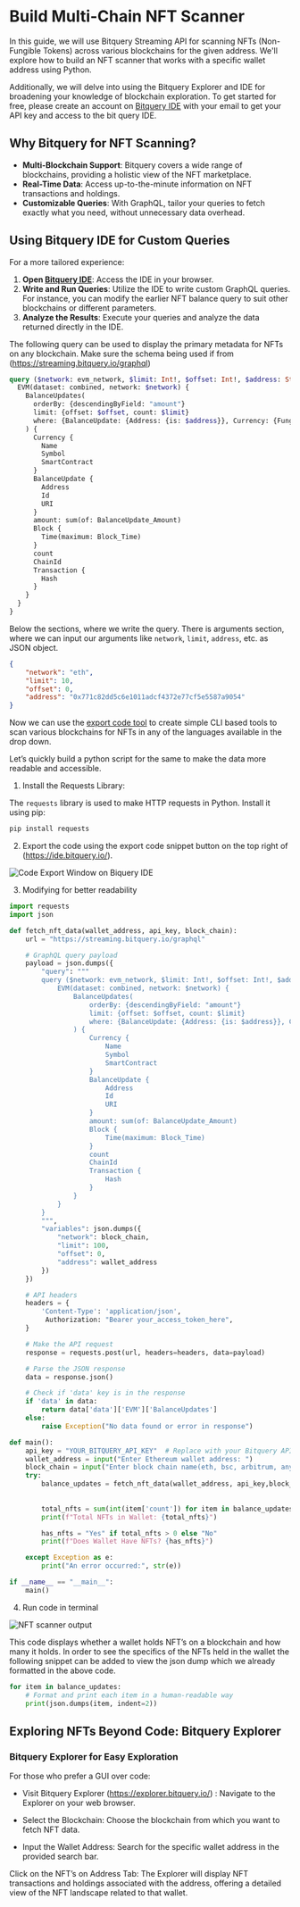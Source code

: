 # Build Multi-Chain NFT Scanner

In this guide, we will use Bitquery Streaming API for scanning NFTs (Non-Fungible Tokens) across various blockchains for the given address. We'll explore how to build an NFT scanner that works with a specific wallet address using Python.

Additionally, we will delve into using the Bitquery Explorer and IDE for broadening your knowledge of blockchain exploration. To get started for free, please create an account on [Bitquery IDE](https://ide.bitquery.io/) with your email to get your API key and access to the bit query IDE.

## Why Bitquery for NFT Scanning?

- **Multi-Blockchain Support**: Bitquery covers a wide range of blockchains, providing a holistic view of the NFT marketplace.
- **Real-Time Data**: Access up-to-the-minute information on NFT transactions and holdings.
- **Customizable Queries**: With GraphQL, tailor your queries to fetch exactly what you need, without unnecessary data overhead.

## Using Bitquery IDE for Custom Queries

For a more tailored experience:
1. **Open [Bitquery IDE](https://ide.bitquery.io/)**: Access the IDE in your browser.
2. **Write and Run Queries**: Utilize the IDE to write custom GraphQL queries. For instance, you can modify the earlier NFT balance query to suit other blockchains or different parameters.
3. **Analyze the Results**: Execute your queries and analyze the data returned directly in the IDE.

The following query can be used to display the primary metadata for NFTs on any blockchain. Make sure the schema being used if from (https://streaming.bitquery.io/graphql) 

```graphql
query ($network: evm_network, $limit: Int!, $offset: Int!, $address: String) {
  EVM(dataset: combined, network: $network) {
    BalanceUpdates(
      orderBy: {descendingByField: "amount"}
      limit: {offset: $offset, count: $limit}
      where: {BalanceUpdate: {Address: {is: $address}}, Currency: {Fungible: false}}
    ) {
      Currency {
        Name
        Symbol
        SmartContract
      }
      BalanceUpdate {
        Address
        Id
        URI
      }
      amount: sum(of: BalanceUpdate_Amount)
      Block {
        Time(maximum: Block_Time)
      }
      count
      ChainId
      Transaction {
        Hash
      }
    }
  }
}
```

Below the sections, where we write the query. There is arguments section, where we can input our arguments like `network`, `limit`, `address`, etc. as JSON object. 

```json
{
    "network": "eth",
    "limit": 10,
    "offset": 0,
    "address": "0x771c82dd5c6e1011adcf4372e77cf5e5587a9054"
}
```

Now we can use the [export code tool](/docs/ide/code/) to create simple CLI based tools to scan various blockchains for NFTs in any of the languages available in the drop down.

Let’s quickly build a python script for the same to make the data more readable and accessible.

1. Install the Requests Library:

The `requests` library is used to make HTTP requests in Python. Install it using pip:

```bash
pip install requests
```

2. Export the code using the export code snippet button on the top right of (https://ide.bitquery.io/).

![Code Export Window on Biquery IDE](/img/usecases/nft-scanner/code-export.png)

3. Modifying for better readability

```python
import requests
import json

def fetch_nft_data(wallet_address, api_key, block_chain):
    url = "https://streaming.bitquery.io/graphql"

    # GraphQL query payload
    payload = json.dumps({
        "query": """
        query ($network: evm_network, $limit: Int!, $offset: Int!, $address: String) {
            EVM(dataset: combined, network: $network) {
                BalanceUpdates(
                    orderBy: {descendingByField: "amount"}
                    limit: {offset: $offset, count: $limit}
                    where: {BalanceUpdate: {Address: {is: $address}}, Currency: {Fungible: false}}
                ) {
                    Currency {
                        Name
                        Symbol
                        SmartContract
                    }
                    BalanceUpdate {
                        Address
                        Id
                        URI
                    }
                    amount: sum(of: BalanceUpdate_Amount)
                    Block {
                        Time(maximum: Block_Time)
                    }
                    count
                    ChainId
                    Transaction {
                        Hash
                    }
                }
            }
        }
        """,
        "variables": json.dumps({
            "network": block_chain,
            "limit": 100,
            "offset": 0,
            "address": wallet_address
        })
    })

    # API headers
    headers = {
        'Content-Type': 'application/json',
         Authorization: "Bearer your_access_token_here",
    }

    # Make the API request
    response = requests.post(url, headers=headers, data=payload)

    # Parse the JSON response
    data = response.json()

    # Check if 'data' key is in the response
    if 'data' in data:
        return data['data']['EVM']['BalanceUpdates']
    else:
        raise Exception("No data found or error in response")

def main():
    api_key = "YOUR_BITQUERY_API_KEY"  # Replace with your Bitquery API key
    wallet_address = input("Enter Ethereum wallet address: ")
    block_chain = input("Enter block chain name(eth, bsc, arbitrum, any evm): ") #see blockchain identifiers in IDE
    try:
        balance_updates = fetch_nft_data(wallet_address, api_key,block_chain) #default eth
        
      
        total_nfts = sum(int(item['count']) for item in balance_updates if item['count'])
        print(f"Total NFTs in Wallet: {total_nfts}")

        has_nfts = "Yes" if total_nfts > 0 else "No"
        print(f"Does Wallet Have NFTs? {has_nfts}")

    except Exception as e:
        print("An error occurred:", str(e))

if __name__ == "__main__":
    main()
```

4. Run code in terminal

![NFT scanner output](/img/usecases/nft-scanner/output.png)

This code displays whether a wallet holds NFT’s on a blockchain and how many it holds. In order to see the specifics of the NFTs held in the wallet the following snippet can be added to view the json dump which we already formatted in the above code.

```python
for item in balance_updates:
    # Format and print each item in a human-readable way
    print(json.dumps(item, indent=2))
```
## Exploring NFTs Beyond Code: Bitquery Explorer

### Bitquery Explorer for Easy Exploration

For those who prefer a GUI over code:

- Visit Bitquery Explorer (https://explorer.bitquery.io/) : Navigate to the Explorer on your web browser.

- Select the Blockchain: Choose the blockchain from which you want to fetch NFT data.

- Input the Wallet Address: Search for the specific wallet address in the provided search bar.

Click on the NFT’s on Address Tab: The Explorer will display NFT transactions and holdings associated with the address, offering a detailed view of the NFT landscape related to that wallet.
